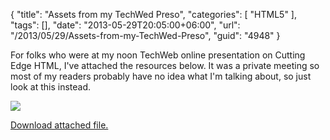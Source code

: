 {
	"title": "Assets from my TechWed Preso",
	"categories": [
		"HTML5"
	],
	"tags": [],
	"date": "2013-05-29T20:05:00+06:00",
	"url": "/2013/05/29/Assets-from-my-TechWed-Preso",
	"guid": "4948"
}

For folks who were at my noon TechWeb online presentation on Cutting Edge HTML, I've attached the resources below. It was a private meeting so most of my readers probably have no idea what I'm talking about, so just look at this instead. 

<img src="http://www.raymondcamden.com/images/reddot.jpg" /><p><a href='enclosures/C%3A%5Chosts%5C2013%2Eraymondcamden%2Ecom%5Cenclosures%2FMAX%20Cutting%20Edge%20HTML%2Ezip'>Download attached file.</a></p>